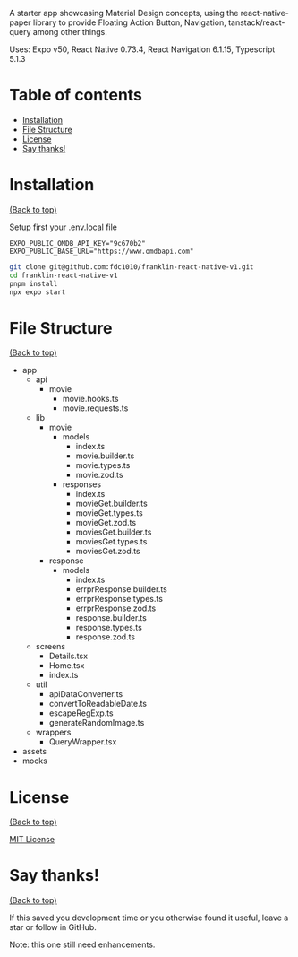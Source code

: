 <!-- Describe your project in brief -->

A starter app showcasing Material Design concepts, using the react-native-paper library to provide Floating Action Button, Navigation, tanstack/react-query among other things.

Uses: Expo v50, React Native 0.73.4, React Navigation 6.1.15, Typescript 5.1.3

# Table of contents

- [Installation](#installation)
- [File Structure](#file-structure)
- [License](#license)
- [Say thanks!](#say-thanks)

# Installation
[(Back to top)](#table-of-contents)

Setup first your .env.local file
```
EXPO_PUBLIC_OMDB_API_KEY="9c670b2"
EXPO_PUBLIC_BASE_URL="https://www.omdbapi.com"
```

```bash
git clone git@github.com:fdc1010/franklin-react-native-v1.git
cd franklin-react-native-v1
pnpm install
npx expo start
```

# File Structure
[(Back to top)](#table-of-contents)

- app
    - api
        - movie
            - movie.hooks.ts
            - movie.requests.ts
    - lib
        - movie
            - models
                - index.ts
                - movie.builder.ts
                - movie.types.ts
                - movie.zod.ts
            - responses
                - index.ts
                - movieGet.builder.ts
                - movieGet.types.ts
                - movieGet.zod.ts
                - moviesGet.builder.ts
                - moviesGet.types.ts
                - moviesGet.zod.ts
        - response
            - models
                - index.ts
                - errprResponse.builder.ts
                - errprResponse.types.ts
                - errprResponse.zod.ts
                - response.builder.ts
                - response.types.ts
                - response.zod.ts
    - screens
        - Details.tsx
        - Home.tsx
        - index.ts
    - util
        - apiDataConverter.ts
        - convertToReadableDate.ts
        - escapeRegExp.ts
        - generateRandomImage.ts
    - wrappers
        - QueryWrapper.tsx
- assets
- mocks

# License
[(Back to top)](#table-of-contents)

<!-- Adding the license to README is a good practice so that people can easily refer to it.--->

[MIT License](https://opensource.org/licenses/MIT)

# Say thanks!
[(Back to top)](#table-of-contents)

If this saved you development time or you otherwise found it useful, leave a star or follow in GitHub.

Note: this one still need enhancements.
